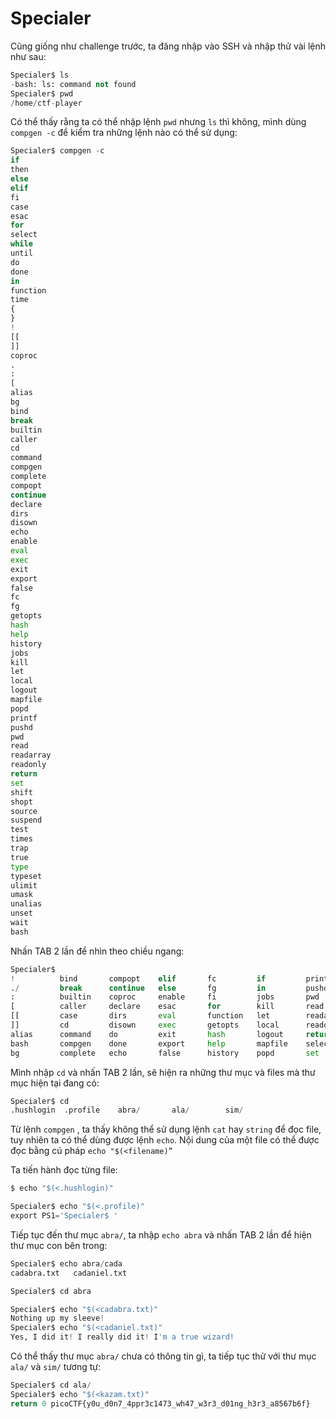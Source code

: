 # Specialer

Cũng giống như challenge trước, ta đăng nhập vào SSH và nhập thử vài lệnh như sau:

```python
Specialer$ ls
-bash: ls: command not found
Specialer$ pwd
/home/ctf-player

```

Có thể thấy rằng ta có thể nhập lệnh `pwd` nhưng `ls` thì không, mình dùng `compgen -c` để kiểm tra những lệnh nào có thể sử dụng:

```python
Specialer$ compgen -c
if
then
else
elif
fi
case
esac
for
select
while
until
do
done
in
function
time
{
}
!
[[
]]
coproc
.
:
[
alias
bg
bind
break
builtin
caller
cd
command
compgen
complete
compopt
continue
declare
dirs
disown
echo
enable
eval
exec
exit
export
false
fc
fg
getopts
hash
help
history
jobs
kill
let
local
logout
mapfile
popd
printf
pushd
pwd
read
readarray
readonly
return
set
shift
shopt
source
suspend
test
times
trap
true
type
typeset
ulimit
umask
unalias
unset
wait
bash
```

Nhấn TAB 2 lần để nhìn theo chiều ngang:

```python
Specialer$
!          bind       compopt    elif       fc         if         printf     shift      true       while
./         break      continue   else       fg         in         pushd      shopt      type       {
:          builtin    coproc     enable     fi         jobs       pwd        source     typeset    }
[          caller     declare    esac       for        kill       read       suspend    ulimit
[[         case       dirs       eval       function   let        readarray  test       umask
]]         cd         disown     exec       getopts    local      readonly   then       unalias
alias      command    do         exit       hash       logout     return     time       unset
bash       compgen    done       export     help       mapfile    select     times      until
bg         complete   echo       false      history    popd       set        trap       wait
```

Mình nhập `cd` và nhấn TAB 2 lần, sẽ hiện ra những thư mục và files mà thư mục hiện tại đang có:

```python
Specialer$ cd
.hushlogin  .profile    abra/       ala/        sim/
```

Từ lệnh `compgen` , ta thấy không thể sử dụng lệnh `cat` hay `string` để đọc file, tuy nhiên ta có thể dùng được lệnh `echo`. Nội dung của một file có thể được đọc bằng cú pháp `echo "$(<filename)”`

Ta tiến hành đọc từng file:

```python
$ echo "$(<.hushlogin)"

Specialer$ echo "$(<.profile)"
export PS1='Specialer$ '

```

Tiếp tục đến thư mục `abra/`, ta nhập `echo abra` và nhấn TAB 2 lần để hiện thư mục con bên trong:

```python
Specialer$ echo abra/cada
cadabra.txt   cadaniel.txt

Specialer$ cd abra

Specialer$ echo "$(<cadabra.txt)"
Nothing up my sleeve!
Specialer$ echo "$(<cadaniel.txt)"
Yes, I did it! I really did it! I'm a true wizard!
```

Có thể thấy thư mục `abra/` chưa có thông tin gì, ta tiếp tục thử với thư mục `ala/` và `sim/` tương tự:

```python
Specialer$ cd ala/
Specialer$ echo "$(<kazam.txt)"
return 0 picoCTF{y0u_d0n7_4ppr3c1473_wh47_w3r3_d01ng_h3r3_a8567b6f}
```
